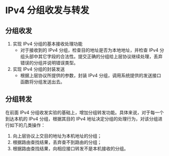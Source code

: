 # IPv4 分组收发与转发

## 分组收发

1. 实现 IPv4 分组的基本接收处理功能
   - 对于接收到的 IPv4 分组，检查目的地址是否为本地地址，并检查 IPv4 分组头部中其它字段的合法性。提交正确的分组给上层协议继续处理，丢弃错误的分组并说明错误类型。
2. 实现 IPv4 分组的封装发送
   - 根据上层协议所提供的参数，封装 IPv4 分组，调用系统提供的发送接口函数将分组发送出去。

## 分组转发

在前面 IPv4 分组收发实验的基础上，增加分组转发功能。具体来说，对于每一个到达本机的 IPv4 分组，根据其目的 IPv4 地址决定分组的处理行为，对该分组进行如下的几类操作：

1. 向上层协议上交目的地址为本机地址的分组；
2. 根据路由查找结果，丢弃查不到路由的分组；
3. 根据路由查找结果，向相应接口转发不是本机接收的分组。
